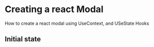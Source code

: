 # Creating a react Modal

How to create a react modal using UseContext, and USeState Hooks

## Initial state


